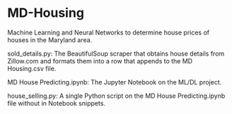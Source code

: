 # MD-Housing
Machine Learning and Neural Networks to determine house prices of houses in the Maryland area.

sold_details.py:
The BeautifulSoup scraper that obtains house details from Zillow.com and formats them into a row that appends to the MD Housing.csv file.

MD House Predicting.ipynb:
The Jupyter Notebook on the ML/DL project.

house_selling.py:
A single Python script on the MD House Predicting.ipynb file without in Notebook snippets.
